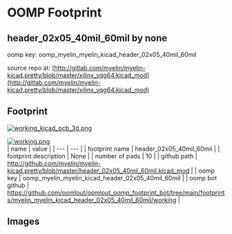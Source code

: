 # OOMP Footprint  
## header_02x05_40mil_60mil  by none  
  
oomp key: oomp_myelin_myelin_kicad_header_02x05_40mil_60mil  
  
source repo at: [http://gitlab.com/myelin/myelin-kicad.pretty/blob/master/xilinx_vqg64.kicad_mod](http://gitlab.com/myelin/myelin-kicad.pretty/blob/master/xilinx_vqg64.kicad_mod)  
## Footprint  
  
[![working_kicad_pcb_3d.png](working_kicad_pcb_3d_600.png)](working_kicad_pcb_3d.png)  
  
[![working.png](working_600.png)](working.png)  
| name | value | 
| --- | --- | 
| footprint name | header_02x05_40mil_60mil | 
| footprint description | None | 
| number of pads | 10 | 
| github path | http://github.com/myelin/myelin-kicad.pretty/blob/master/header_02x05_40mil_60mil.kicad_mod | 
| oomp key | oomp_myelin_myelin_kicad_header_02x05_40mil_60mil | 
| oomp bot github | https://github.com/oomlout/oomlout_oomp_footprint_bot/tree/main/footprints/myelin_myelin_kicad_header_02x05_40mil_60mil/working | 
## Images  

